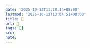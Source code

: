 ```yaml
---
date: '2025-10-13T11:28:14+08:00'
lastmod: '2025-10-13T13:04:51+08:00'
title: 󰜉
url: 󰜉
tags: []
src:
note:
---
```

